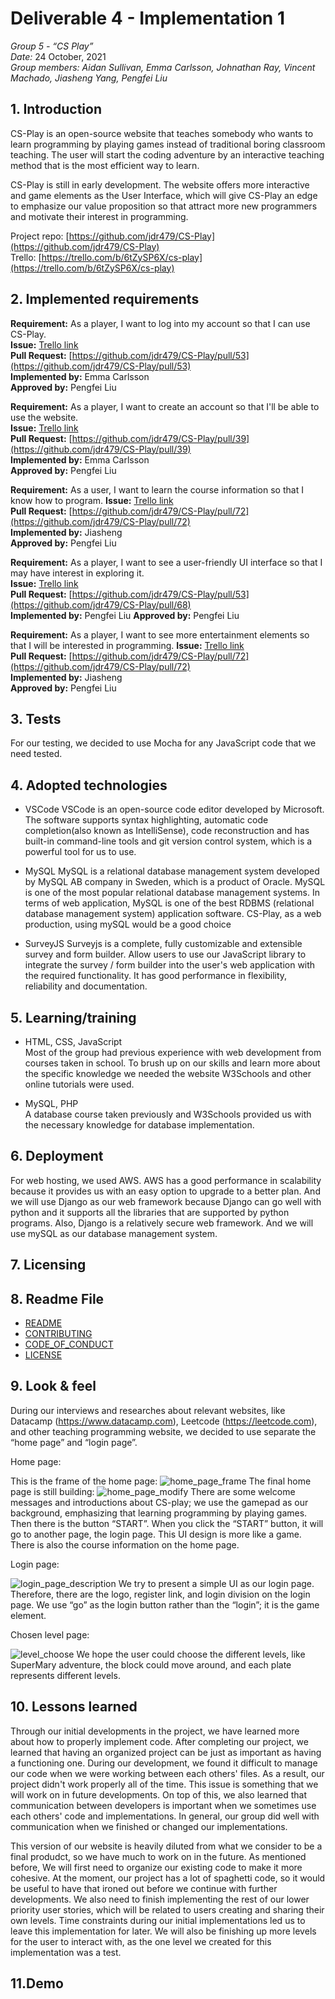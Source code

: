 # Deliverable 4 - Implementation 1

*Group 5 - “CS Play”*   
*Date:* 24 October, 2021    
*Group members: Aidan Sullivan, Emma Carlsson, Johnathan Ray, Vincent Machado, Jiasheng Yang, Pengfei Liu*    

## 1. Introduction
CS-Play is an open-source website that teaches somebody who wants to learn  programming by playing games instead of traditional boring classroom teaching. The user will start the coding adventure by an interactive teaching method that is the most efficient way to learn.

CS-Play is still in early development. The website offers more interactive and game elements as the User Interface, which will give CS-Play an edge to emphasize our value proposition so that attract more new programmers and motivate their interest in programming.

Project repo: [https://github.com/jdr479/CS-Play](https://github.com/jdr479/CS-Play)    
Trello: [https://trello.com/b/6tZySP6X/cs-play](https://trello.com/b/6tZySP6X/cs-play)

## 2. Implemented requirements
**Requirement:** As a player, I want to log into my account so that I can use CS-Play.  
**Issue:** [Trello link](https://trello.com/c/cph7gTzv/39-as-a-player-i-want-to-log-into-my-account-so-that-i-can-use-cs-play)    
**Pull Request:** [https://github.com/jdr479/CS-Play/pull/53](https://github.com/jdr479/CS-Play/pull/53)    
**Implemented by:** Emma Carlsson   
**Approved by:** Pengfei Liu    

**Requirement:** As a player, I want to create an account so that I'll be able to use the website.  
**Issue:** [Trello link](https://trello.com/c/gPKmxynQ/40-as-a-player-i-want-to-create-an-account-so-that-ill-be-able-to-use-the-website)   
**Pull Request:** [https://github.com/jdr479/CS-Play/pull/39](https://github.com/jdr479/CS-Play/pull/39)    
**Implemented by:** Emma Carlsson   
**Approved by:** Pengfei Liu    

**Requirement:** As a user, I want to learn the course information so that I know how to program. 
**Issue:** [Trello link](https://trello.com/c/btbAb94k/42-as-a-user-i-want-to-learn-the-course-information-so-that-i-know-how-to-program)   
**Pull Request:** [https://github.com/jdr479/CS-Play/pull/72](https://github.com/jdr479/CS-Play/pull/72)    
**Implemented by:** Jiasheng             
**Approved by:** Pengfei Liu

**Requirement:** As a player, I want to see a user-friendly UI interface so that I may have interest in exploring it.  
**Issue:** [Trello link](https://trello.com/c/3KSeDVr9/43-as-a-player-i-want-to-see-a-user-friendly-ui-interface-so-that-i-may-have-interest-in-exploring-it)    
**Pull Request:** [https://github.com/jdr479/CS-Play/pull/53](https://github.com/jdr479/CS-Play/pull/68)    
**Implemented by:** Pengfei Liu 
**Approved by:** Pengfei Liu   

**Requirement:** As a player, I want to see more entertainment elements so that I will be interested in programming.
**Issue:** [Trello link](https://trello.com/c/gPKmxynQ/40-as-a-player-i-want-to-see-more-entertainment-elements-so-that-i-will-be-interested-in-programming)   
**Pull Request:** [https://github.com/jdr479/CS-Play/pull/72](https://github.com/jdr479/CS-Play/pull/72)   
**Implemented by:** Jiasheng  
**Approved by:** Pengfei Liu

## 3. Tests
For our testing, we decided to use Mocha for any JavaScript code that we need tested.


## 4. Adopted technologies
* VSCode
VSCode is an open-source code editor developed by Microsoft. The software supports syntax highlighting, automatic code completion(also known as IntelliSense), code reconstruction and has built-in command-line tools and git version control system, which is a powerful tool for us to use.

* MySQL
MySQL is a relational database management system developed by MySQL AB company in Sweden, which is a product of Oracle. MySQL is one of the most popular relational database management systems. In terms of web application, MySQL is one of the best RDBMS (relational database management system) application software. CS-Play, as a web production, using mySQL would be a good choice

* SurveyJS
Surveyjs is a complete, fully customizable and extensible survey and form builder. Allow users to use our JavaScript library to integrate the survey / form builder into the user's web application with the required functionality. It has good performance in flexibility, reliability and documentation.


## 5. Learning/training
* HTML, CSS, JavaScript     
Most of the group had previous experience with web development from courses taken in school. To brush up on our skills and learn more about the specific knowledge we needed the website W3Schools and other online tutorials were used.     

* MySQL, PHP      
A database course taken previously and W3Schools provided us with the necessary knowledge for database implementation.    

## 6. Deployment
For web hosting, we used AWS. AWS has a good performance in scalability because it provides us with an easy option to upgrade to a better plan. And we will use Django as our web framework because Django can go well with python and it supports all the libraries that are supported by python programs. Also, Django is a relatively secure web framework. And we will use mySQL as our database management system.  

## 7. Licensing


## 8. Readme File
* [README](https://github.com/jdr479/CS-Play/blob/main/README.md)  
* [CONTRIBUTING](https://github.com/jdr479/CS-Play/blob/main/CONTRIBUTING.md)  
* [CODE_OF_CONDUCT](https://github.com/jdr479/CS-Play/blob/main/CODE_OF-CONDUCT.md)  
* [LICENSE](https://github.com/jdr479/CS-Play/blob/main/LICENSE.md)  

## 9. Look & feel
During our interviews and researches about relevant websites, like Datacamp (https://www.datacamp.com), Leetcode (https://leetcode.com), and other teaching programming website, we decided to use separate the “home page” and “login page”.

Home page:

This is the frame of the home page:
![home_page_frame](../images/home_page_frame.png)
The final home page is still building:
![home_page_modify](../images/home_page_modify.png)
There are some welcome messages and introductions about CS-play; we use the gamepad as our background, emphasizing that learning programming by playing games. Then there is the button “START”. When you click the “START” button, it will go to another page, the login page. This UI design is more like a game.
There is also the course information on the home page.

Login page:

![login_page_description](../images/login_page_description.png)
We try to present a simple UI as our login page. Therefore, there are the logo, register link, and login division on the login page. We use “go” as the login button rather than the “login”; it is the game element.

Chosen level page:

![level_choose](../images/level_choose.png)
We hope the user could choose the different levels, like SuperMary adventure, the block could move around, and each plate represents different levels.


## 10. Lessons learned
Through our initial developments in the project, we have learned more about how to properly implement code. After completing our project, we learned that having an organized project can be just as important as having a functioning one. During our development, we found it difficult to manage our code when we were working between each others' files. As a result, our project didn't work properly all of the time. This issue is something that we will work on in future developments. On top of this, we also learned that communication between developers is important when we sometimes use each others' code and implementations. In general, our group did well with communication when we finished or changed our implementations.

This version of our website is heavily diluted from what we consider to be a final produdct, so we have much to work on in the future. As mentioned before, We will first need to organize our existing code to make it more cohesive. At the moment, our project has a lot of spaghetti code, so it would be useful to have that ironed out before we continue with further developments. We also need to finish implementing the rest of our lower priority user stories, which will be related to users creating and sharing their own levels. Time constraints during our initial implementations led us to leave this implementation for later. We will also be finishing up more levels for the user to interact with, as the one level we created for this implementation was a test.

## 11.Demo

